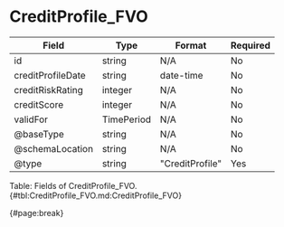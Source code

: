 <!--
    ATTENTION: This file was generated via gradle!
               Do NOT manually edit this file! Any such changes will be overwritten!
-->

# CreditProfile_FVO

| Field | Type | Format | Required |
| ------- | ------- | ------- | --- |
| id | string | N/A | No |
| creditProfileDate | string | date-time | No |
| creditRiskRating | integer | N/A | No |
| creditScore | integer | N/A | No |
| validFor | TimePeriod | N/A | No |
| @baseType | string | N/A | No |
| @schemaLocation | string | N/A | No |
| @type | string | "CreditProfile" | Yes |

Table: Fields of CreditProfile_FVO. {#tbl:CreditProfile_FVO.md:CreditProfile_FVO}

{#page:break}
